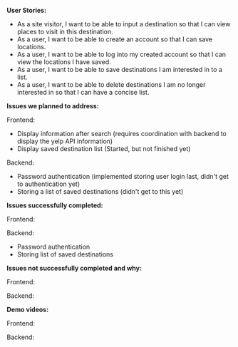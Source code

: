 **User Stories:**
- As a site visitor, I want to be able to input a destination so that I can view places to visit in this destination.
- As a user, I want to be able to create an account so that I can save locations.
- As a user, I want to be able to log into my created account so that I can view the locations I have saved.
- As a user, I want to be able to save destinations I am interested in to a list.
- As a user, I want to be able to delete destinations I am no longer interested in so that I can have a concise list.



**Issues we planned to address:**

Frontend:
- Display information after search (requires coordination with backend to display the yelp API information)
- Display saved destination list (Started, but not finished yet)

Backend:
- Password authentication (implemented storing user login last, didn't get to authentication yet)
- Storing a list of saved destinations (didn't get to this yet)



**Issues successfully completed:**

Frontend:


Backend:
- Password authentication
- Storing list of saved destinations


**Issues not successfully completed and why:**

Frontend:


Backend:




**Demo videos:**

Frontend:

Backend:
